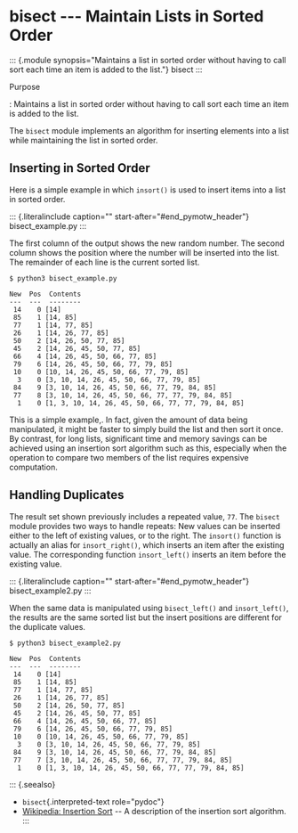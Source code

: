 bisect \-\-- Maintain Lists in Sorted Order
===========================================

::: {.module synopsis="Maintains a list in sorted order without having to call
sort each time an item is added to the list."}
bisect
:::

Purpose

:   Maintains a list in sorted order without having to call sort each
    time an item is added to the list.

The `bisect` module implements an algorithm for inserting elements into
a list while maintaining the list in sorted order.

Inserting in Sorted Order
-------------------------

Here is a simple example in which `insort()` is used to insert items
into a list in sorted order.

::: {.literalinclude caption="" start-after="#end_pymotw_header"}
bisect\_example.py
:::

The first column of the output shows the new random number. The second
column shows the position where the number will be inserted into the
list. The remainder of each line is the current sorted list.

``` {.sourceCode .none}
$ python3 bisect_example.py

New  Pos  Contents
---  ---  --------
 14    0 [14]
 85    1 [14, 85]
 77    1 [14, 77, 85]
 26    1 [14, 26, 77, 85]
 50    2 [14, 26, 50, 77, 85]
 45    2 [14, 26, 45, 50, 77, 85]
 66    4 [14, 26, 45, 50, 66, 77, 85]
 79    6 [14, 26, 45, 50, 66, 77, 79, 85]
 10    0 [10, 14, 26, 45, 50, 66, 77, 79, 85]
  3    0 [3, 10, 14, 26, 45, 50, 66, 77, 79, 85]
 84    9 [3, 10, 14, 26, 45, 50, 66, 77, 79, 84, 85]
 77    8 [3, 10, 14, 26, 45, 50, 66, 77, 77, 79, 84, 85]
  1    0 [1, 3, 10, 14, 26, 45, 50, 66, 77, 77, 79, 84, 85]
```

This is a simple example,. In fact, given the amount of data being
manipulated, it might be faster to simply build the list and then sort
it once. By contrast, for long lists, significant time and memory
savings can be achieved using an insertion sort algorithm such as this,
especially when the operation to compare two members of the list
requires expensive computation.

Handling Duplicates
-------------------

The result set shown previously includes a repeated value, `77`. The
`bisect` module provides two ways to handle repeats: New values can be
inserted either to the left of existing values, or to the right. The
`insort()` function is actually an alias for `insort_right()`, which
inserts an item after the existing value. The corresponding function
`insort_left()` inserts an item before the existing value.

::: {.literalinclude caption="" start-after="#end_pymotw_header"}
bisect\_example2.py
:::

When the same data is manipulated using `bisect_left()` and
`insort_left()`, the results are the same sorted list but the insert
positions are different for the duplicate values.

``` {.sourceCode .none}
$ python3 bisect_example2.py

New  Pos  Contents
---  ---  --------
 14    0 [14]
 85    1 [14, 85]
 77    1 [14, 77, 85]
 26    1 [14, 26, 77, 85]
 50    2 [14, 26, 50, 77, 85]
 45    2 [14, 26, 45, 50, 77, 85]
 66    4 [14, 26, 45, 50, 66, 77, 85]
 79    6 [14, 26, 45, 50, 66, 77, 79, 85]
 10    0 [10, 14, 26, 45, 50, 66, 77, 79, 85]
  3    0 [3, 10, 14, 26, 45, 50, 66, 77, 79, 85]
 84    9 [3, 10, 14, 26, 45, 50, 66, 77, 79, 84, 85]
 77    7 [3, 10, 14, 26, 45, 50, 66, 77, 77, 79, 84, 85]
  1    0 [1, 3, 10, 14, 26, 45, 50, 66, 77, 77, 79, 84, 85]
```

::: {.seealso}
-   `bisect`{.interpreted-text role="pydoc"}
-   [Wikipedia: Insertion
    Sort](https://en.wikipedia.org/wiki/Insertion_sort) \-- A
    description of the insertion sort algorithm.
:::
